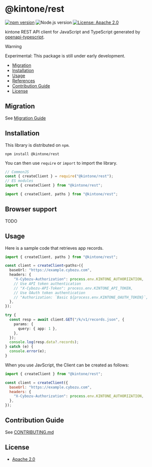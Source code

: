 # @kintone/rest

[![npm version](https://badge.fury.io/js/@kintone%2Frest.svg)](https://badge.fury.io/js/@kintone%2Frest)
![Node.js version](https://img.shields.io/badge/dynamic/json.svg?url=https://raw.githubusercontent.com/kintone/js-sdk/main/packages/rest/package.json&label=node&query=$.engines.node&colorB=blue)
[![License: Apache 2.0](https://img.shields.io/badge/License-Apache_2.0-yellow.svg)](LICENSE)

kintone REST API client for JavaScript and TypeScript generated by [openapi-typescript](https://github.com/openapi-ts/openapi-typescript).

> [!WARNING]
> Experimental: This package is still under early development.

- [Migration](#migration)
- [Installation](#installation)
- [Usage](#usage)
- [References](#references)
- [Contribution Guide](#contribution-guide)
- [License](#license)

## Migration

See [Migration Guide](docs/migration-from-rest-api-client.md)

## Installation

This library is distributed on `npm`.

```shell
npm install @kintone/rest
```

You can then use `require` or `import` to import the library.

```javascript
// CommonJS
const { createClient } = require("@kintone/rest");
// ES modules
import { createClient } from "@kintone/rest";
```

```ts
import { createClient, paths } from "@kintone/rest";
```

## Browser support

TODO

## Usage

Here is a sample code that retrieves app records.

```ts
import { createClient, paths } from "@kintone/rest";

const client = createClient<paths>({
  baseUrl: "https://example.cybozu.com",
  headers: {
    "X-Cybozu-Authorization": process.env.KINTONE_AUTHORIZATION,
    // Use API token authentication
    // "X-Cybozu-API-Token": process.env.KINTONE_API_TOKEN,
    // Use OAuth token authentication
    // "Authorization: `Basic ${process.env.KINTONE_OAUTH_TOKEN}`,
  },
});

try {
  const resp = await client.GET("/k/v1/records.json", {
    params: {
      query: { app: 1 },
    },
  });
  console.log(resp.data?.records);
} catch (e) {
  console.error(e);
}
```

When you use JavScript, the Client can be created as follows:

```js
import { createClient } from "@kintone/rest";

const client = createClient({
  baseUrl: "https://example.cybozu.com",
  headers: {
    "X-Cybozu-Authorization": process.env.KINTONE_AUTHORIZATION,
  },
});
```

## Contribution Guide

See [CONTRIBUTING.md](https://github.com/kintone/js-sdk/tree/main/CONTRIBUTING.md)

## License

- [Apache 2.0](LICENSE)
